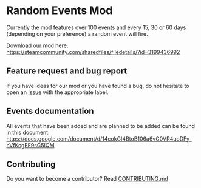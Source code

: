 # Random Events Mod
Currently the mod features over 100 events and every 15, 30 or 60 days (depending on your preference) a random event will fire.

Download our mod here: https://steamcommunity.com/sharedfiles/filedetails/?id=3199436992

## Feature request and bug report
If you have ideas for our mod or you have found a bug, do not hesitate to open an [Issue](https://github.com/klimPaskov/Random-Events-Mod/issues) with the appropriate label.

## Events documentation
All events that have been added and are planned to be added can be found in this document: https://docs.google.com/document/d/14cokGI4BtoB106a6vC0VR4uoDFy-nVfKcgEF9sG5IQM

## Contributing
Do you want to become a contributor? Read [CONTRIBUTING.md](CONTRIBUTING.md)
